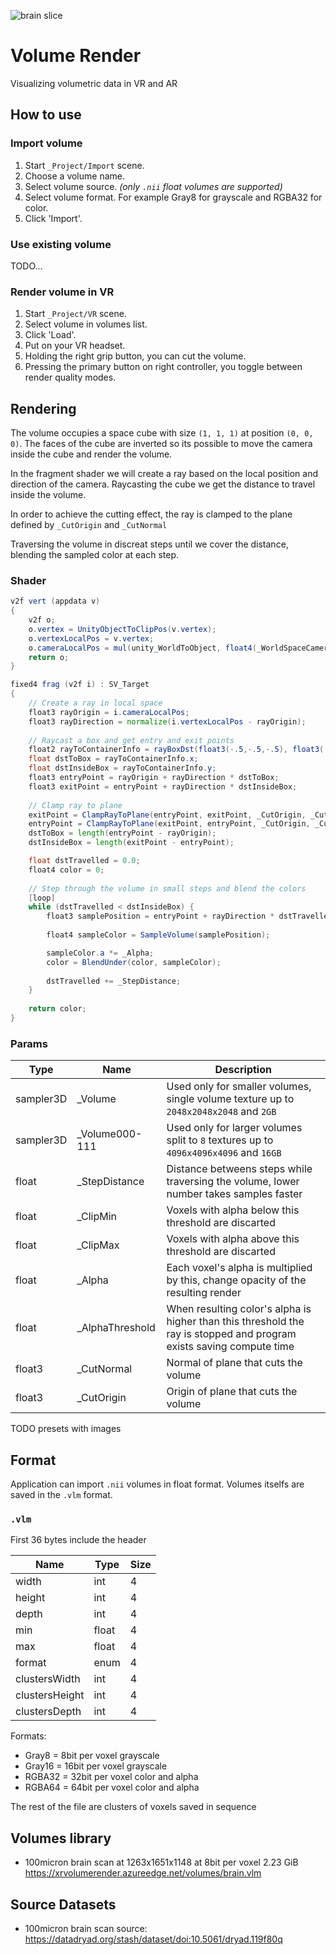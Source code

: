 ![brain slice](https://user-images.githubusercontent.com/36990593/123810139-787bda00-d8f2-11eb-88d7-28f7e5a5f63b.png)
# Volume Render
Visualizing volumetric data in VR and AR

## How to use

### Import volume
1) Start `_Project/Import` scene.
2) Choose a volume name.
2) Select volume source. *(only `.nii` float volumes are supported)*
3) Select volume format. For example Gray8 for grayscale and RGBA32 for color.
4) Click 'Import'.

### Use existing volume
TODO...

### Render volume in VR
1) Start `_Project/VR` scene.
2) Select volume in volumes list.
3) Click 'Load'.
4) Put on your VR headset.
5) Holding the right grip button, you can cut the volume.
6) Pressing the primary button on right controller, you toggle between render quality modes.

## Rendering

The volume occupies a space cube with size `(1, 1, 1)` at position `(0, 0, 0)`. The faces of the cube are inverted so its possible to move the camera inside the cube and render the volume.

In the fragment shader we will create a ray based on the local position and direction of the camera. Raycasting the cube we get the distance to travel inside the volume.

In order to achieve the cutting effect, the ray is clamped to the plane defined by `_CutOrigin` and `_CutNormal`

Traversing the volume in discreat steps until we cover the distance, blending the sampled color at each step.

### Shader
```glsl
v2f vert (appdata v)
{
    v2f o;
    o.vertex = UnityObjectToClipPos(v.vertex);
    o.vertexLocalPos = v.vertex;
    o.cameraLocalPos = mul(unity_WorldToObject, float4(_WorldSpaceCameraPos, 1.0));     
    return o;
}

fixed4 frag (v2f i) : SV_Target
{
    // Create a ray in local space
    float3 rayOrigin = i.cameraLocalPos;
    float3 rayDirection = normalize(i.vertexLocalPos - rayOrigin);
    
    // Raycast a box and get entry and exit points
    float2 rayToContainerInfo = rayBoxDst(float3(-.5,-.5,-.5), float3(.5,.5,.5), rayOrigin, 1/rayDirection);
    float dstToBox = rayToContainerInfo.x;
    float dstInsideBox = rayToContainerInfo.y;
    float3 entryPoint = rayOrigin + rayDirection * dstToBox;
    float3 exitPoint = entryPoint + rayDirection * dstInsideBox;
    
    // Clamp ray to plane
    exitPoint = ClampRayToPlane(entryPoint, exitPoint, _CutOrigin, _CutNormal);
    entryPoint = ClampRayToPlane(exitPoint, entryPoint, _CutOrigin, _CutNormal);
    dstToBox = length(entryPoint - rayOrigin);
    dstInsideBox = length(exitPoint - entryPoint);

    float dstTravelled = 0.0;
    float4 color = 0;
    
    // Step through the volume in small steps and blend the colors
    [loop]
    while (dstTravelled < dstInsideBox) {
        float3 samplePosition = entryPoint + rayDirection * dstTravelled;
        
        float4 sampleColor = SampleVolume(samplePosition);

        sampleColor.a *= _Alpha;
        color = BlendUnder(color, sampleColor);
            
        dstTravelled += _StepDistance;
    }
    
    return color;
}
```
### Params
| Type | Name | Description |
|-|-|-|
| sampler3D | _Volume | Used only for smaller volumes, single volume texture up to `2048x2048x2048` and `2GB` |
| sampler3D | _Volume000-111 | Used only for larger volumes split to `8` textures up to `4096x4096x4096` and `16GB` |
| float | _StepDistance | Distance betweens steps while traversing the volume, lower number takes samples faster |
| float | _ClipMin | Voxels with alpha below this threshold are discarted |
| float | _ClipMax | Voxels with alpha above this threshold are discarted |
| float | _Alpha | Each voxel's alpha is multiplied by this, change opacity of the resulting render |
| float | _AlphaThreshold | When resulting color's alpha is higher than this threshold the ray is stopped and program exists saving compute time |
| float3 | _CutNormal | Normal of plane that cuts the volume |
| float3 | _CutOrigin | Origin of plane that cuts the volume |

TODO presets with images

## Format

Application can import `.nii` volumes in float format. Volumes itselfs are saved in the `.vlm` format.

### `.vlm`

First 36 bytes include the header

| Name           | Type  | Size |
|----------------|-------|------|
| width          | int   | 4    |
| height         | int   | 4    |
| depth          | int   | 4    |
| min            | float | 4    |
| max            | float | 4    |
| format         | enum  | 4    |
| clustersWidth  | int   | 4    |
| clustersHeight | int   | 4    |
| clustersDepth  | int   | 4    |

Formats:
- Gray8 = 8bit per voxel grayscale
- Gray16 = 16bit per voxel grayscale
- RGBA32 = 32bit per voxel color and alpha
- RGBA64 = 64bit per voxel color and alpha

The rest of the file are clusters of voxels saved in sequence


## Volumes library

- 100micron brain scan at 1263x1651x1148 at 8bit per voxel 2.23 GiB
https://xrvolumerender.azureedge.net/volumes/brain.vlm

## Source Datasets
- 100micron brain scan source:
https://datadryad.org/stash/dataset/doi:10.5061/dryad.119f80q

